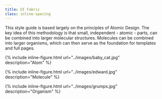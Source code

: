 ```yaml
---
title: UI Fabric
class: inline-spacing
---
```



This style guide is based largely on the principles of Atomic Design. The key idea of this methodology is that small, independent - atomic - parts, can be combined into larger molecular structures. Molecules can be combined into larger organisms, which can then serve as the foundation for templates and full pages.


{% include inline-figure.html url="../images/baby_cat.jpg" description="Atom" %}

{% include inline-figure.html url="../images/edward.jpg" description="Molecule" %}

{% include inline-figure.html url="../images/grumps.jpg" description="Organism" %}
